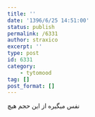 ```yaml
---
title: ''
date: '1396/6/25 14:51:00'
status: publish
permalink: /6331
author: straxico
excerpt: ''
type: post
id: 6331
category:
    - tytomood
tag: []
post_format: []
---
```

نفس میگیره از این حجم هیچ